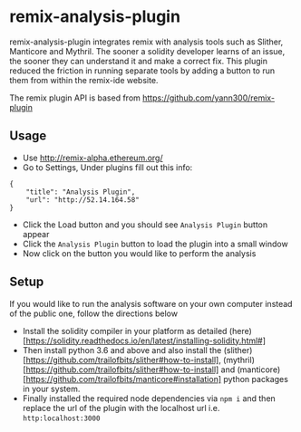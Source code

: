 
# remix-analysis-plugin
remix-analysis-plugin integrates remix with analysis tools such as Slither, Manticore and  Mythril. The sooner a solidity developer learns of an issue, the sooner they can understand it and make a correct fix. This plugin reduced the friction in running separate tools by adding a button to run them from within the remix-ide website.

The remix plugin API is based from https://github.com/yann300/remix-plugin


## Usage

* Use http://remix-alpha.ethereum.org/
* Go to Settings, Under plugins fill out this info:
```
{
    "title": "Analysis Plugin",
    "url": "http://52.14.164.58"
}
```
* Click the Load button and you should see `Analysis Plugin` button appear
* Click the `Analysis Plugin` button to load the plugin into a small window
* Now click on the button you would like to perform the analysis

## Setup
If you would like to run the analysis software on your own computer instead of the public one, follow the directions below
* Install the solidity compiler in your platform as detailed (here)[https://solidity.readthedocs.io/en/latest/installing-solidity.html#]
* Then install python 3.6 and above and also install the (slither)[https://github.com/trailofbits/slither#how-to-install], (mythril)[https://github.com/trailofbits/slither#how-to-install] and (manticore)[https://github.com/trailofbits/manticore#installation] python packages in your system.
*  Finally installed the required node dependencies via `npm i` and then replace the url of the plugin with the localhost url i.e. `http:localhost:3000`

